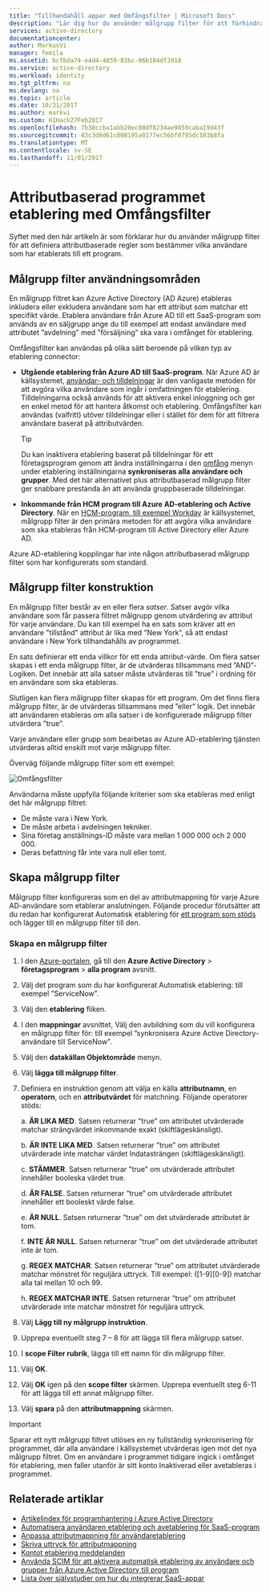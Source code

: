 ```yaml
---
title: "Tillhandahåll appar med Omfångsfilter | Microsoft Docs"
description: "Lär dig hur du använder målgrupp filter för att förhindra att objekt i appar som stöder automatisk användaretablering från tillhandahålls om ett objekt inte uppfyller dina affärsbehov."
services: active-directory
documentationcenter: 
author: MarkusVi
manager: femila
ms.assetid: bcfbda74-e4d4-4859-83bc-06b104df3918
ms.service: active-directory
ms.workload: identity
ms.tgt_pltfrm: na
ms.devlang: na
ms.topic: article
ms.date: 10/31/2017
ms.author: markvi
ms.custom: H1Hack27Feb2017
ms.openlocfilehash: 7b38ccba1abb20ec88df8234ae9859caba19d43f
ms.sourcegitcommit: 43c3d0d61c008195a0177ec56bf0795dc103b8fa
ms.translationtype: MT
ms.contentlocale: sv-SE
ms.lasthandoff: 11/01/2017
---
```

# <a name="attribute-based-application-provisioning-with-scoping-filters"></a>Attributbaserad programmet etablering med Omfångsfilter
Syftet med den här artikeln är som förklarar hur du använder målgrupp filter för att definiera attributbaserade regler som bestämmer vilka användare som har etablerats till ett program.

## <a name="scoping-filter-use-cases"></a>Målgrupp filter användningsområden

En målgrupp filtret kan Azure Active Directory (AD Azure) etableras inkludera eller exkludera användare som har ett attribut som matchar ett specifikt värde. Etablera användare från Azure AD till ett SaaS-program som används av en säljgrupp ange du till exempel att endast användare med attributet ”avdelning” med ”försäljning” ska vara i omfånget för etablering.

Omfångsfilter kan användas på olika sätt beroende på vilken typ av etablering connector:

* **Utgående etablering från Azure AD till SaaS-program**. När Azure AD är källsystemet, [användar- och tilldelningar](active-directory-coreapps-assign-user-azure-portal.md) är den vanligaste metoden för att avgöra vilka användare som ingår i omfattningen för etablering. Tilldelningarna också används för att aktivera enkel inloggning och ger en enkel metod för att hantera åtkomst och etablering. Omfångsfilter kan användas (valfritt) utöver tilldelningar eller i stället för dem för att filtrera användare baserat på attributvärden.

    >[!TIP]
    > Du kan inaktivera etablering baserat på tilldelningar för ett företagsprogram genom att ändra inställningarna i den [omfång](active-directory-saas-app-provisioning.md#how-do-i-set-up-automatic-provisioning-to-an-application) menyn under etablering inställningarna **synkroniseras alla användare och grupper**. Med det här alternativet plus attributbaserad målgrupp filter ger snabbare prestanda än att använda gruppbaserade tilldelningar.  

* **Inkommande från HCM program till Azure AD-etablering och Active Directory**. När en [HCM-program, till exempel Workday](active-directory-saas-workday-tutorial.md) är källsystemet, målgrupp filter är den primära metoden för att avgöra vilka användare som ska etableras från HCM-program till Active Directory eller Azure AD.

Azure AD-etablering kopplingar har inte någon attributbaserad målgrupp filter som har konfigurerats som standard. 

## <a name="scoping-filter-construction"></a>Målgrupp filter konstruktion

En målgrupp filter består av en eller flera *satser*. Satser avgör vilka användare som får passera filtret målgrupp genom utvärdering av attribut för varje användare. Du kan till exempel ha en sats som kräver att en användare ”tillstånd” attribut är lika med ”New York”, så att endast användare i New York tillhandahålls av programmet. 

En sats definierar ett enda villkor för ett enda attribut-värde. Om flera satser skapas i ett enda målgrupp filter, är de utvärderas tillsammans med ”AND”-Logiken. Det innebär att alla satser måste utvärderas till ”true” i ordning för en användare som ska etableras.

Slutligen kan flera målgrupp filter skapas för ett program. Om det finns flera målgrupp filter, är de utvärderas tillsammans med ”eller” logik. Det innebär att användaren etableras om alla satser i de konfigurerade målgrupp filter utvärdera ”true”.

Varje användare eller grupp som bearbetas av Azure AD-etablering tjänsten utvärderas alltid enskilt mot varje målgrupp filter.

Överväg följande målgrupp filter som ett exempel:

![Omfångsfilter](./media/active-directory-saas-scoping-filters/scoping-filter.PNG) 

Användarna måste uppfylla följande kriterier som ska etableras med enligt det här målgrupp filtret:

* De måste vara i New York.
* De måste arbeta i avdelningen tekniker.
* Sina företag anställnings-ID måste vara mellan 1 000 000 och 2 000 000.
* Deras befattning får inte vara null eller tomt.

## <a name="create-scoping-filters"></a>Skapa målgrupp filter
Målgrupp filter konfigureras som en del av attributmappning för varje Azure AD-användare som etablerar anslutningen. Följande procedur förutsätter att du redan har konfigurerat Automatisk etablering för [ett program som stöds](active-directory-saas-tutorial-list.md) och lägger till en målgrupp filter till den.

### <a name="create-a-scoping-filter"></a>Skapa en målgrupp filter
1. I den [Azure-portalen](https://portal.azure.com), gå till den **Azure Active Directory** > **företagsprogram** > **alla program** avsnitt.

2. Välj det program som du har konfigurerat Automatisk etablering: till exempel ”ServiceNow”.

3. Välj den **etablering** fliken.

4. I den **mappningar** avsnittet, Välj den avbildning som du vill konfigurera en målgrupp filter för: till exempel ”synkronisera Azure Active Directory-användare till ServiceNow”.

5. Välj den **datakällan Objektområde** menyn.

6. Välj **lägga till målgrupp filter**.

7. Definiera en instruktion genom att välja en källa **attributnamn**, en **operatorn**, och en **attributvärdet** för matchning. Följande operatorer stöds:

   a. **ÄR LIKA MED**. Satsen returnerar ”true” om attributet utvärderade matchar strängvärdet inkommande exakt (skiftlägeskänsligt).

   b. **ÄR INTE LIKA MED**. Satsen returnerar ”true” om attributet utvärderade inte matchar värdet Indatasträngen (skiftlägeskänsligt).

   c. **STÄMMER**. Satsen returnerar ”true” om utvärderade attributet innehåller booleska värdet true.

   d. **ÄR FALSE**. Satsen returnerar ”true” om utvärderade attributet innehåller ett booleskt värde false.

   e. **ÄR NULL**. Satsen returnerar ”true” om det utvärderade attributet är tom.

   f. **INTE ÄR NULL**. Satsen returnerar ”true” om det utvärderade attributet inte är tom.

   g. **REGEX MATCHAR**. Satsen returnerar ”true” om attributet utvärderade matchar mönstret för reguljära uttryck. Till exempel: ([1-9][0-9]) matchar alla tal mellan 10 och 99.

   h. **REGEX MATCHAR INTE**. Satsen returnerar ”true” om attributet utvärderade inte matchar mönstret för reguljära uttryck.

8. Välj **Lägg till ny målgrupp instruktion**.

9. Upprepa eventuellt steg 7 – 8 för att lägga till flera målgrupp satser.

10. I **scope Filter rubrik**, lägga till ett namn för din målgrupp filter.

11. Välj **OK**.

12. Välj **OK** igen på den **scope filter** skärmen. Upprepa eventuellt steg 6-11 för att lägga till ett annat målgrupp filter.

13. Välj **spara** på den **attributmappning** skärmen. 

>[!IMPORTANT] 
> Sparar ett nytt målgrupp filtret utlöses en ny fullständig synkronisering för programmet, där alla användare i källsystemet utvärderas igen mot det nya målgrupp filtret. Om en användare i programmet tidigare ingick i omfånget för etablering, men faller utanför är sitt konto Inaktiverad eller avetableras i programmet.


## <a name="related-articles"></a>Relaterade artiklar
* [Artikelindex för programhantering i Azure Active Directory](active-directory-apps-index.md)
* [Automatisera användaren etablering och avetablering för SaaS-program](active-directory-saas-app-provisioning.md)
* [Anpassa attributmappning för användaretablering](active-directory-saas-customizing-attribute-mappings.md)
* [Skriva uttryck för attributmappning](active-directory-saas-writing-expressions-for-attribute-mappings.md)
* [Kontot etablering meddelanden](active-directory-saas-account-provisioning-notifications.md)
* [Använda SCIM för att aktivera automatisk etablering av användare och grupper från Azure Active Directory till program](active-directory-scim-provisioning.md)
* [Lista över självstudier om hur du integrerar SaaS-appar](active-directory-saas-tutorial-list.md)

